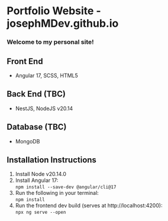 # Portfolio Website - josephMDev.github.io

### Welcome to my personal site!


## Front End
- Angular 17, SCSS, HTML5

## Back End (TBC)
- NestJS, NodeJS v20.14

## Database (TBC)
- MongoDB


## Installation Instructions
1. Install Node v20.14.0
2. Install Angular 17:    
`npm install --save-dev @angular/cli@17`
3. Run the following in your terminal:   
`npm install`
4. Run the frontend dev build (serves at http://localhost:4200):   
`npx ng serve --open`
